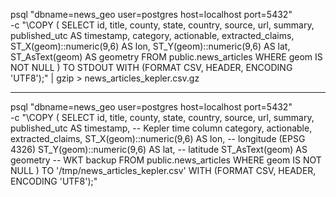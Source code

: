 psql "dbname=news_geo user=postgres host=localhost port=5432" \
  -c "\COPY (
        SELECT
          id, title, county, state, country, source, url, summary,
          published_utc AS timestamp, category, actionable, extracted_claims,
          ST_X(geom)::numeric(9,6) AS lon,
          ST_Y(geom)::numeric(9,6) AS lat,
          ST_AsText(geom)          AS geometry
        FROM public.news_articles
        WHERE geom IS NOT NULL
      ) TO STDOUT WITH (FORMAT CSV, HEADER, ENCODING 'UTF8');" | gzip > news_articles_kepler.csv.gz

---

psql "dbname=news_geo user=postgres host=localhost port=5432" \
  -c "\COPY (
        SELECT
          id,
          title,
          county,
          state,
          country,
          source,
          url,
          summary,
          published_utc          AS timestamp,      -- Kepler time column
          category,
          actionable,
          extracted_claims,
          ST_X(geom)::numeric(9,6) AS lon,          -- longitude (EPSG 4326)
          ST_Y(geom)::numeric(9,6) AS lat,          -- latitude
          ST_AsText(geom)          AS geometry      -- WKT backup
        FROM   public.news_articles
        WHERE  geom IS NOT NULL
      ) TO '/tmp/news_articles_kepler.csv'
      WITH (FORMAT CSV, HEADER, ENCODING 'UTF8');"

